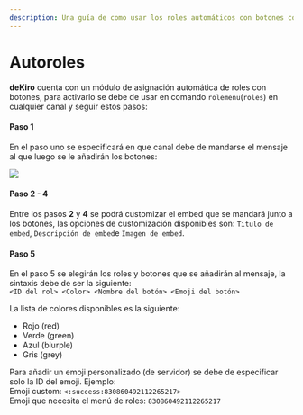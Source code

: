 ```yaml
---
description: Una guía de como usar los roles automáticos con botones con deKiro
---
```


# Autoroles

**deKiro** cuenta con un módulo de asignación automática de roles con botones, para activarlo se debe de usar en comando `rolemenu`(`roles`) en cualquier canal y seguir estos pasos:

#### Paso 1

En el paso uno se especificará en que canal debe de mandarse el mensaje al que luego se le añadirán los botones:

![](<../.gitbook/assets/unknown\[1] (2).png>)

#### Paso 2 - 4

Entre los pasos **2** y **4** se podrá customizar el embed que se mandará junto a los botones, las opciones de customización disponibles son: `Titulo de embed`, `Descripción de embed`e `Imagen de embed`.

#### Paso 5

En el paso 5 se elegirán los roles y botones que se añadirán al mensaje, la sintaxis debe de ser la siguiente:\
`<ID del rol> <Color> <Nombre del botón> <Emoji del botón>`

La lista de colores disponibles es la siguiente:

* Rojo (red)
* Verde (green)
* Azul (blurple)
* Gris (grey)

Para añadir un emoji personalizado (de servidor) se debe de especificar solo la ID del emoji. Ejemplo:\
Emoji custom: `<:success:830860492112265217>`\
Emoji que necesita el menú de roles: `830860492112265217`
